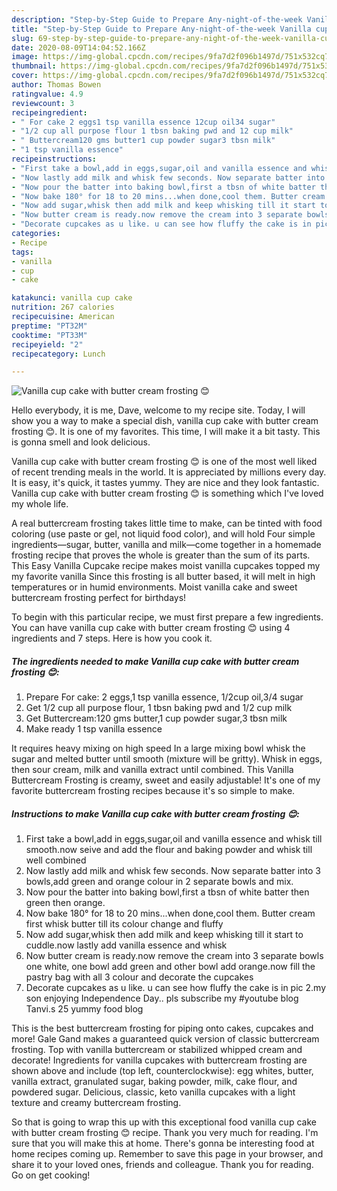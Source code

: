 ```yaml
---
description: "Step-by-Step Guide to Prepare Any-night-of-the-week Vanilla cup cake with butter cream frosting 😊"
title: "Step-by-Step Guide to Prepare Any-night-of-the-week Vanilla cup cake with butter cream frosting 😊"
slug: 69-step-by-step-guide-to-prepare-any-night-of-the-week-vanilla-cup-cake-with-butter-cream-frosting
date: 2020-08-09T14:04:52.166Z
image: https://img-global.cpcdn.com/recipes/9fa7d2f096b1497d/751x532cq70/vanilla-cup-cake-with-butter-cream-frosting-😊-recipe-main-photo.jpg
thumbnail: https://img-global.cpcdn.com/recipes/9fa7d2f096b1497d/751x532cq70/vanilla-cup-cake-with-butter-cream-frosting-😊-recipe-main-photo.jpg
cover: https://img-global.cpcdn.com/recipes/9fa7d2f096b1497d/751x532cq70/vanilla-cup-cake-with-butter-cream-frosting-😊-recipe-main-photo.jpg
author: Thomas Bowen
ratingvalue: 4.9
reviewcount: 3
recipeingredient:
- " For cake 2 eggs1 tsp vanilla essence 12cup oil34 sugar"
- "1/2 cup all purpose flour 1 tbsn baking pwd and 12 cup milk"
- " Buttercream120 gms butter1 cup powder sugar3 tbsn milk"
- "1 tsp vanilla essence"
recipeinstructions:
- "First take a bowl,add in eggs,sugar,oil and vanilla essence and whisk till smooth.now seive and add the flour and baking powder and whisk till well combined"
- "Now lastly add milk and whisk few seconds. Now separate batter into 3 bowls,add green and orange colour in 2 separate bowls and mix."
- "Now pour the batter into baking bowl,first a tbsn of white batter then green then orange."
- "Now bake 180° for 18 to 20 mins...when done,cool them. Butter cream first whisk butter till its colour change and fluffy"
- "Now add sugar,whisk then add milk and keep whisking till it start to cuddle.now lastly add vanilla essence and whisk"
- "Now butter cream is ready.now remove the cream into 3 separate bowls one white, one bowl add green and other bowl add orange.now fill the pastry bag with all 3 colour and decorate the cupcakes"
- "Decorate cupcakes as u like. u can see how fluffy the cake is in pic 2.my son enjoying Independence Day.. pls subscribe my #youtube blog Tanvi.s 25 yummy food blog"
categories:
- Recipe
tags:
- vanilla
- cup
- cake

katakunci: vanilla cup cake 
nutrition: 267 calories
recipecuisine: American
preptime: "PT32M"
cooktime: "PT33M"
recipeyield: "2"
recipecategory: Lunch

---
```



![Vanilla cup cake with butter cream frosting 😊](https://img-global.cpcdn.com/recipes/9fa7d2f096b1497d/751x532cq70/vanilla-cup-cake-with-butter-cream-frosting-😊-recipe-main-photo.jpg)

Hello everybody, it is me, Dave, welcome to my recipe site. Today, I will show you a way to make a special dish, vanilla cup cake with butter cream frosting 😊. It is one of my favorites. This time, I will make it a bit tasty. This is gonna smell and look delicious.

Vanilla cup cake with butter cream frosting 😊 is one of the most well liked of recent trending meals in the world. It is appreciated by millions every day. It is easy, it's quick, it tastes yummy. They are nice and they look fantastic. Vanilla cup cake with butter cream frosting 😊 is something which I've loved my whole life.

A real buttercream frosting takes little time to make, can be tinted with food coloring (use paste or gel, not liquid food color), and will hold Four simple ingredients—sugar, butter, vanilla and milk—come together in a homemade frosting recipe that proves the whole is greater than the sum of its parts. This Easy Vanilla Cupcake recipe makes moist vanilla cupcakes topped my my favorite vanilla Since this frosting is all butter based, it will melt in high temperatures or in humid environments. Moist vanilla cake and sweet buttercream frosting perfect for birthdays!


To begin with this particular recipe, we must first prepare a few ingredients. You can have vanilla cup cake with butter cream frosting 😊 using 4 ingredients and 7 steps. Here is how you cook it.

<!--inarticleads1-->

##### The ingredients needed to make Vanilla cup cake with butter cream frosting 😊:

1. Prepare  For cake: 2 eggs,1 tsp vanilla essence, 1/2cup oil,3/4 sugar
1. Get 1/2 cup all purpose flour, 1 tbsn baking pwd and 1/2 cup milk
1. Get  Buttercream:120 gms butter,1 cup powder sugar,3 tbsn milk
1. Make ready 1 tsp vanilla essence


It requires heavy mixing on high speed In a large mixing bowl whisk the sugar and melted butter until smooth (mixture will be gritty). Whisk in eggs, then sour cream, milk and vanilla extract until combined. This Vanilla Buttercream Frosting is creamy, sweet and easily adjustable! It&#39;s one of my favorite buttercream frosting recipes because it&#39;s so simple to make. 

<!--inarticleads2-->

##### Instructions to make Vanilla cup cake with butter cream frosting 😊:

1. First take a bowl,add in eggs,sugar,oil and vanilla essence and whisk till smooth.now seive and add the flour and baking powder and whisk till well combined
1. Now lastly add milk and whisk few seconds. Now separate batter into 3 bowls,add green and orange colour in 2 separate bowls and mix.
1. Now pour the batter into baking bowl,first a tbsn of white batter then green then orange.
1. Now bake 180° for 18 to 20 mins...when done,cool them. Butter cream first whisk butter till its colour change and fluffy
1. Now add sugar,whisk then add milk and keep whisking till it start to cuddle.now lastly add vanilla essence and whisk
1. Now butter cream is ready.now remove the cream into 3 separate bowls one white, one bowl add green and other bowl add orange.now fill the pastry bag with all 3 colour and decorate the cupcakes
1. Decorate cupcakes as u like. u can see how fluffy the cake is in pic 2.my son enjoying Independence Day.. pls subscribe my #youtube blog Tanvi.s 25 yummy food blog


This is the best buttercream frosting for piping onto cakes, cupcakes and more! Gale Gand makes a guaranteed quick version of classic buttercream frosting. Top with vanilla buttercream or stabilized whipped cream and decorate! Ingredients for vanilla cupcakes with buttercream frosting are shown above and include (top left, counterclockwise): egg whites, butter, vanilla extract, granulated sugar, baking powder, milk, cake flour, and powdered sugar. Delicious, classic, keto vanilla cupcakes with a light texture and creamy buttercream frosting. 

So that is going to wrap this up with this exceptional food vanilla cup cake with butter cream frosting 😊 recipe. Thank you very much for reading. I'm sure that you will make this at home. There's gonna be interesting food at home recipes coming up. Remember to save this page in your browser, and share it to your loved ones, friends and colleague. Thank you for reading. Go on get cooking!
